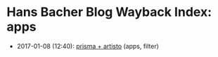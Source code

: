 # Hans Bacher Blog Wayback Index: apps

* 2017-01-08 (12:40): [prisma + artisto](https://web.archive.org/web/https://one1more2time3.wordpress.com/2017/01/08/prisma-artisto/) (apps, filter)
